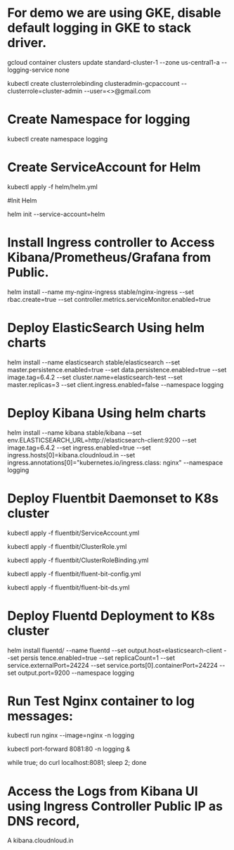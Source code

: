 # For demo we are using GKE, disable default logging in GKE to stack driver.

gcloud container clusters update standard-cluster-1 --zone us-central1-a  --logging-service none

kubectl create clusterrolebinding clusteradmin-gcpaccount --clusterrole=cluster-admin --user=<>@gmail.com

# Create Namespace for logging

kubectl create namespace logging

# Create ServiceAccount for Helm

kubectl apply -f helm/helm.yml

#Init Helm

helm init --service-account=helm

# Install Ingress controller to Access Kibana/Prometheus/Grafana from Public.

helm install  --name my-nginx-ingress stable/nginx-ingress --set rbac.create=true  --set controller.metrics.serviceMonitor.enabled=true


# Deploy ElasticSearch Using helm charts

helm install --name elasticsearch stable/elasticsearch --set master.persistence.enabled=true --set data.persistence.enabled=true --set image.tag=6.4.2 --set cluster.name=elasticsearch-test --set master.replicas=3 --set client.ingress.enabled=false --namespace logging

# Deploy Kibana Using helm charts

helm install --name kibana stable/kibana --set env.ELASTICSEARCH_URL=http://elasticsearch-client:9200 --set image.tag=6.4.2 --set ingress.enabled=true --set ingress.hosts[0]=kibana.cloudnloud.in  --set ingress.annotations[0]="kubernetes.io/ingress.class: nginx" --namespace logging

# Deploy Fluentbit Daemonset to K8s cluster

kubectl apply -f fluentbit/ServiceAccount.yml

kubectl apply -f fluentbit/ClusterRole.yml

kubectl apply -f fluentbit/ClusterRoleBinding.yml

kubectl apply -f fluentbit/fluent-bit-config.yml

kubectl apply -f fluentbit/fluent-bit-ds.yml

# Deploy Fluentd Deployment to K8s cluster

helm install fluentd/ --name fluentd --set output.host=elasticsearch-client --set persis
tence.enabled=true --set replicaCount=1 --set service.externalPort=24224 --set service.ports[0].containerPort=24224 --set output.port=9200 --namespace logging

# Run Test Nginx container to log messages:

kubectl run nginx --image=nginx -n logging

kubectl port-forward <nginxpodname> 8081:80 -n logging &

while true; do curl localhost:8081; sleep 2; done

# Access the Logs from Kibana UI using Ingress Controller Public IP as DNS record,

<ingress controller IP> A kibana.cloudnloud.in
